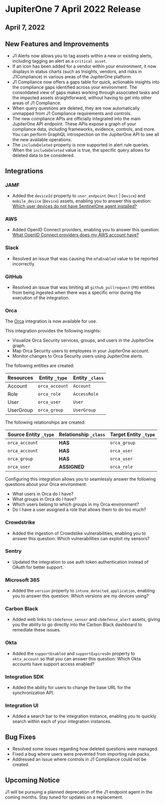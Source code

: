 # JupiterOne 7 April 2022 Release

## April 7, 2022

## New Features and Improvements

- J1 Alerts now allows you to tag assets within a new or existing alerts, including tagging an alert as a `critical asset`.
- If an icon has been added for a vendor within your environment, it now displays in status charts (such as Insights, vendors, and risks in J1Compliance) in various areas of the JupiterOne platform. 
- J1 Compliance now offers a gaps table for quick, actionable insights into the compliance gaps identified across your environment. The consolidated view of gaps makes working through associated tasks and the impacted assets straightforward, without having to get into other areas of J1 Compliance. 
- When query questions are deleted, they are now automatically unmapped from J1 Compliance requirements and controls. 
- The new compliance APIs are officially integrated into the main JupiterOne API endpoint. These APIs expose a graph of your compliance data, including frameworks, evidence, controls, and more. You can perform GraphQL introspection on the JupiterOne API to see all the new available operations.
- The `includeDeleted` property is now supported in alert rule queries. When the `includeDeleted` value is true, the specific query allows for deleted data to be considered.

## Integrations

### JAMF
- Added the  `deviceId` property to `user_endpoint` (`Host` | `Device`) and `mobile_device` (`Device`) assets, enabling you to answer this question: [Which user devices do not have SentinelOne agent installed?](https://ask.us.jupiterone.io/question/fdcdd4efcb5b914808d87ab0939f9748efb188a6?integrations=sentinelone&tagFilter=all)

### AWS

- Added OpenID Connect providers, enabling you to answer this question: [What OpenID Connect providers does my AWS account have?](https://ask.us.jupiterone.io/question/a886fe001e96eafe9aec6c288a656d6125ec8e21?search=what%20ope&tagFilter=all)

### Slack

- Resolved an issue that was causing the `mfaEnabled` value to be reported incorrectly.

### GitHub

- Resolved an issue that was limiting all `github_pullrequest` (`PR`) entities from being ingested when there was a specific error during the execution of the integration.

### Orca

The [Orca](https://orcasecurity.io/) integration is now available for use. 

This integration provides the following insights:

- Visualize Orca Security services, groups, and users in the JupiterOne graph.
- Map Orca Security users to employees in your JupiterOne account.
- Monitor changes to Orca Security users using JupiterOne alerts.

The following entities are created:

| Resources | Entity `_type` | Entity `_class` |
| --------- | -------------- | --------------- |
| Account   | `orca_account` | `Account`       |
| Role      | `orca_role`    | `AccessRole`    |
| User      | `orca_user`    | `User`          |
| UserGroup | `orca_group`   | `UserGroup`     |

The following relationships are created:

| Source Entity `_type` | Relationship `_class` | Target Entity `_type` |
| --------------------- | --------------------- | --------------------- |
| `orca_account`        | **HAS**               | `orca_group`          |
| `orca_account`        | **HAS**               | `orca_user`           |
| `orca_group`          | **HAS**               | `orca_user`           |
| `orca_user`           | **ASSIGNED**          | `orca_role`           |

Configuring this integration allows you to seamlessly answer the following questions about your Orca environment:

- What users in Orca do I have?
- What groups in Orca do I have?
- Which users belong to which groups in my Orca environment?
- Do I have a user assigned a role that allows them to do too much?

### Crowdstrike

- Added the ingestion of Crowdstike vulnerabilities, enabling you to answer this question: Which vulnerabilities can exploit my sensors?

### Sentry

- Updated the integration to use auth token authentication instead of OAuth for better support. 

### Microsoft 365

- Added the `version` property to `intune_detected_application`, enabling you to answer this question: Which versions are my devices using?

### Carbon Black

- Added web links to `cbdefense_sensor` and `cbdefense_alert` assets, giving you the ability to go directly into the Carbon Black dashboard to remediate these issues.

### Okta

- Added the  `supportEnabled` and `supportExpiresOn` property to `okta_account` so that you can answer this question: Which Okta accounts have support access enabled?

### Integration SDK

- Added the ability for users to change the base URL for the synchronization API.

### Integration UI

- Added a search bar to the integration instance, enabling you to quickly search within each of your integration instances.

## Bug Fixes

- Resolved some issues regarding how deleted questions were managed.
- Fixed a bug where users were prevented from importing rule packs.
- Addressed an issue where controls in J1 Compliance could not be created.


## Upcoming Notice

J1 will be pursuing a planned deprecation of the J1 endpoint agent in the coming months. Stay tuned for updates on a replacement.

